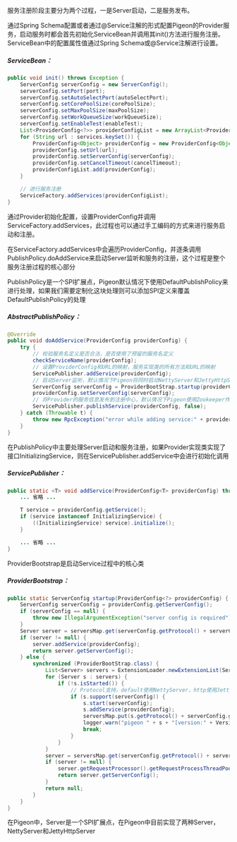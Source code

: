 服务注册阶段主要分为两个过程，一是Server启动，二是服务发布。

通过Spring Schema配置或者通过@Service注解的形式配置Pigeon的Provider服务，启动服务时都会首先初始化ServiceBean并调用其init\(\)方法进行服务注册。ServiceBean中的配置属性值通过Spring Schema或@Service注解进行设置。

##### ServiceBean：

```java
public void init() throws Exception {
    ServerConfig serverConfig = new ServerConfig();
    serverConfig.setPort(port);
    serverConfig.setAutoSelectPort(autoSelectPort);
    serverConfig.setCorePoolSize(corePoolSize);
    serverConfig.setMaxPoolSize(maxPoolSize);
    serverConfig.setWorkQueueSize(workQueueSize);
    serverConfig.setEnableTest(enableTest);
    List<ProviderConfig<?>> providerConfigList = new ArrayList<ProviderConfig<?>>();
    for (String url : services.keySet()) {
        ProviderConfig<Object> providerConfig = new ProviderConfig<Object>(services.get(url));
        providerConfig.setUrl(url);
        providerConfig.setServerConfig(serverConfig);
        providerConfig.setCancelTimeout(cancelTimeout);
        providerConfigList.add(providerConfig);
    }

    // 进行服务注册
    ServiceFactory.addServices(providerConfigList);
}
```

通过Provider初始化配置，设置ProviderConfig并调用ServiceFactory.addServices，此过程也可以通过手工编码的方式来进行服务启动和注册。

在ServiceFactory.addServices中会遍历ProviderConfig，并逐条调用PublishPolicy.doAddService来启动Server监听和服务的注册，这个过程是整个服务注册过程的核心部分

PublishPolicy是一个SPI扩展点，Pigeon默认情况下使用DefaultPublishPolicy来进行处理，如果我们需要定制化这块处理则可以添加SPI定义来覆盖DefaultPublishPolicy的处理

##### AbstractPublishPolicy：

```java
@Override
public void doAddService(ProviderConfig providerConfig) {
    try {
        // 校验服务名定义是否合法，是否使用了预留的服务名定义
        checkServiceName(providerConfig);
        // 设置ProviderConfig和URL的映射，服务实现类的所有方法和URL的映射
        ServicePublisher.addService(providerConfig);
        // 启动Server监听，默认情况下Pigeon将同时启动NettyServer和JettyHttpServer
        ServerConfig serverConfig = ProviderBootStrap.startup(providerConfig);
        providerConfig.setServerConfig(serverConfig);
        // 将Provider的服务信息发布到注册中心，默认情况下Pigeon使用Zookeeper作为注册中心
        ServicePublisher.publishService(providerConfig, false);
    } catch (Throwable t) {
        throw new RpcException("error while adding service:" + providerConfig, t);
    }
}
```

在PublishPolicy中主要处理Server启动和服务注册，如果Provider实现类实现了接口InitializingService，则在ServicePublisher.addService中会进行初始化调用

##### ServicePublisher：

```java
public static <T> void addService(ProviderConfig<T> providerConfig) throws Exception {
    ... 省略 ...

    T service = providerConfig.getService();
    if (service instanceof InitializingService) {
        ((InitializingService) service).initialize();
    }

    ... 省略 ...
}
```

ProviderBootstrap是启动Service过程中的核心类

##### ProviderBootstrap：

```java
public static ServerConfig startup(ProviderConfig<?> providerConfig) {
    ServerConfig serverConfig = providerConfig.getServerConfig();
    if (serverConfig == null) {
        throw new IllegalArgumentException("server config is required");
    }
    Server server = serversMap.get(serverConfig.getProtocol() + serverConfig.getPort());
    if (server != null) {
        server.addService(providerConfig);
        return server.getServerConfig();
    } else {
        synchronized (ProviderBootStrap.class) {
            List<Server> servers = ExtensionLoader.newExtensionList(Server.class);
            for (Server s : servers) {
                if (!s.isStarted()) {
                    // Protocol支持，default使用NettyServer，http使用JettyHttpServer
                    if (s.support(serverConfig)) {
                        s.start(serverConfig);
                        s.addService(providerConfig);
                        serversMap.put(s.getProtocol() + serverConfig.getPort(), s);
                        logger.warn("pigeon " + s + "[version:" + VersionUtils.VERSION + "] has been started");
                        break;
                    }
                }
            }
            server = serversMap.get(serverConfig.getProtocol() + serverConfig.getPort());
            if (server != null) {
                server.getRequestProcessor().getRequestProcessThreadPool().prestartAllCoreThreads();
                return server.getServerConfig();
            }
            return null;
        }
    }
}
```

在Pigeon中，Server是一个SPI扩展点，在Pigeon中目前实现了两种Server，NettyServer和JettyHttpServer

